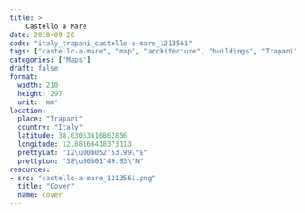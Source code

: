 ```yaml
---
title: > 
    Castello a Mare
date: 2018-09-26
code: "italy_trapani_castello-a-mare_1213561"
tags: ["castello-a-mare", "map", "architecture", "buildings", "Trapani", "Italy"]
categories: ["Maps"]
draft: false
format:
  width: 210
  height: 297
  unit: 'mm'
location:
  place: "Trapani"
  country: "Italy"
  latitude: 38.03053616862856
  longitude: 12.88166418373113
  prettyLat: "12\u00b052'53.99\"E"
  prettyLon: "38\u00b01'49.93\"N"
resources:
- src: "castello-a-mare_1213561.png"
  title: "Cover"
  name: cover
---
```

